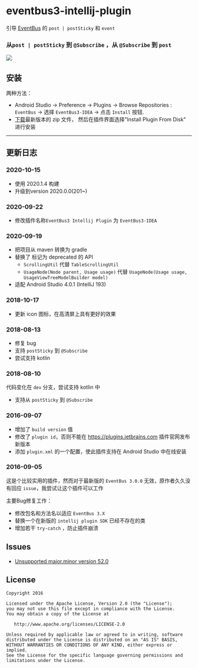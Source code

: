 # eventbus3-intellij-plugin

引导 [EventBus](https://github.com/greenrobot/EventBus) 的 `post | postSticky` 和 `event`

### 从`post | postSticky` 到 `@Subscribe` ，从 `@Subscribe` 到 `post`

![](https://raw.githubusercontent.com/likfe/eventbus3-intellij-plugin/master/art/cap.gif)


## 安装
两种方法：
- Android Studio -> Preference -> Plugins -> Browse Repositories : `EventBus` -> 选择 `EventBus3-IDEA` -> 点击 `Install` 按钮.
- [下载](https://github.com/likfe/eventbus3-intellij-plugin/releases)最新版本的 zip 文件， 然后在插件界面选择"Install Plugin From Disk" 进行安装

----

## 更新日志

### 2020-10-15
- 使用 2020.1.4 构建
- 升级到version 2020.0.0(201~)

### 2020-09-22
- 修改插件名称`EventBus3 Intellij Plugin` 为 `EventBus3-IDEA`

### 2020-09-19
- 把项目从 maven 转换为 gradle
- 替换了 标记为 deprecated 的 API
    - `ScrollingUtil` 代替 `TableScrollingUtil`
    - `UsageNode(Node parent, Usage usage)` 代替 `UsageNode(Usage usage, UsageViewTreeModelBuilder model)`
- 适配 Android Studio 4.0.1 (IntelliJ 193)

### 2018-10-17

- 更新 icon 图标，在高清屏上具有更好的效果

### 2018-08-13

- 修复 bug
- 支持 `postSticky` 到 `@Subscribe`
- 尝试支持 kotlin

### 2018-08-10

代码变化在 `dev` 分支，尝试支持 kotlin 中

- 支持从 `postSticky` 到 `@Subscribe`

### 2016-09-07
- 增加了 `build version` 值
- 修改了 `plugin id`，否则不能在 https://plugins.jetbrains.com 插件官网发布新版本
- 添加 `plugin.xml` 的一个配置，使此插件支持在 Android Studio 中在线安装

### 2016-09-05
这是个比较实用的插件，然而对于最新版的 `EventBus 3.0.0` 无效，原作者久久没有回应 `issue`，我尝试让这个插件可以工作

主要Bug修复工作：
- 修改包名和方法名以适应 `EventBus 3.X`
- 替换一个在新版的 `intellij plugin SDK` 已经不存在的类
- 增加若干 `try-catch` ，防止插件崩溃

## Issues

- [Unsupported major.minor version 52.0](https://github.com/likfe/eventbus3-intellij-plugin/issues/1)

## License

```
Copyright 2016

Licensed under the Apache License, Version 2.0 (the "License");
you may not use this file except in compliance with the License.
You may obtain a copy of the License at

   http://www.apache.org/licenses/LICENSE-2.0

Unless required by applicable law or agreed to in writing, software
distributed under the License is distributed on an "AS IS" BASIS,
WITHOUT WARRANTIES OR CONDITIONS OF ANY KIND, either express or implied.
See the License for the specific language governing permissions and
limitations under the License.
```
